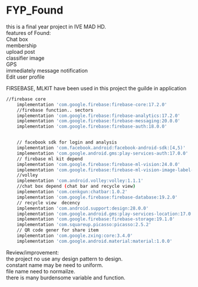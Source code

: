 # FYP_Found
this is a final year project in IVE MAD HD.</br>
features of Found:</br>
Chat box </br>
membership</br>
upload post</br>
classifier image</br>
GPS</br>
immediately message notification </br>
Edit user profile </br>


FIRSEBASE, MLKIT have been used in this project
the guilde in application 
```bash 
//firebase core
    implementation 'com.google.firebase:firebase-core:17.2.0'
    //firebase function.. sectors
    implementation 'com.google.firebase:firebase-analytics:17.2.0'
    implementation 'com.google.firebase:firebase-messaging:20.0.0'
    implementation 'com.google.firebase:firebase-auth:18.0.0'


    // facebook sdk for login and analysis
    implementation 'com.facebook.android:facebook-android-sdk:[4,5)'
    implementation 'com.google.android.gms:play-services-auth:17.0.0'
    // firebase ml kit depend
    implementation 'com.google.firebase:firebase-ml-vision:24.0.0'
    implementation 'com.google.firebase:firebase-ml-vision-image-label-model:19.0.0'
    //volley
    implementation 'com.android.volley:volley:1.1.1'
    //chat box depend (chat bar and recycle view)
    implementation 'com.cenkgun:chatbar:1.0.2'
    implementation 'com.google.firebase:firebase-database:19.2.0'
    // recycle view  decency
    implementation 'com.android.support:design:28.0.0'
    implementation 'com.google.android.gms:play-services-location:17.0.0'
    implementation 'com.google.firebase:firebase-storage:19.1.0'
    implementation 'com.squareup.picasso:picasso:2.5.2'
    // QR code gener for share item
    implementation 'com.google.zxing:core:3.4.0'
    implementation 'com.google.android.material:material:1.0.0'
```
















Review/improvement:</br>
the project no use any design pattern to design.</br>
constant name may be need to uniform.</br>
file name need to normailze.</br>
there is many burdensome variable and function.</br>


